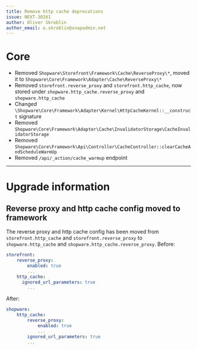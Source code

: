 ```yaml
---
title: Remove http cache deprecations
issue: NEXT-30261
author: Oliver Skroblin
author_email: o.skroblin@snapadmin.net
---
```


# Core
* Removed `Shopware\Storefront\Framework\Cache\ReverseProxy\*`, moved it to `Shopware\Core\Framework\Adapter\Cache\ReverseProxy\*`
* Removed `storefront.reverse_proxy` and `storefront.http_cache`, now stored under `shopware.http_cache.reverse_proxy` and `shopware.http_cache`
* Changed `\Shopware\Core\Framework\Adapter\Kernel\HttpCacheKernel::__construct` signature
* Removed `Shopware\Core\Framework\Adapter\Cache\InvalidatorStorage\CacheInvalidatorStorage`
* Removed `Shopware\Core\Framework\Api\Controller\CacheController::clearCacheAndScheduleWarmUp` 
* Removed `/api/_action/cache_warmup` endpoint
___
# Upgrade information
## Reverse proxy and http cache config moved to framework 

The reverse proxy and http cache config has been moved from `storefront.http_cache` and `storefront.reverse_proxy`  to `shopware.http_cache` and `shopware.http_cache.reverse_proxy`.
Before:
```yaml
storefront:
    reverse_proxy:
        enabled: true
        ...
    http_cache:
      ignored_url_parameters: true
        ...
```
After:
```yaml
shopware:
    http_cache:
        reverse_proxy:
            enabled: true
            ...
        ignored_url_parameters: true
        ...
```
